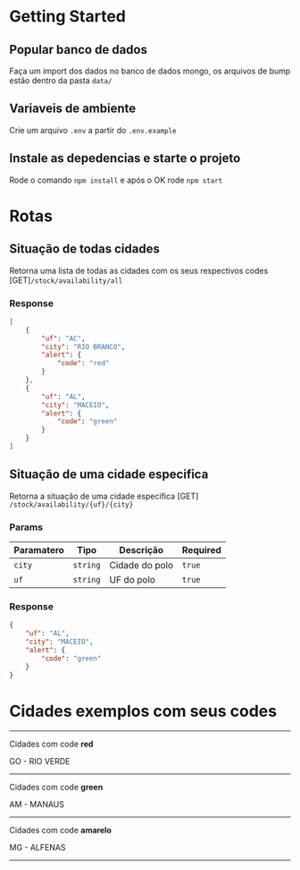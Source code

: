 # Getting Started

## Popular banco de dados
Faça um import dos dados no banco de dados mongo, os arquivos de bump estão dentro da pasta `data/`

## Variaveis de ambiente
Crie um arquivo `.env` a partir do `.env.example`

## Instale as depedencias e starte o projeto
Rode o comando `npm install` e após o OK rode `npm start`



# Rotas

## Situação de todas cidades
Retorna uma lista de todas as cidades com os seus respectivos codes
[GET]`/stock/availability/all`
### Response 
```json
[
    {
        "uf": "AC",
        "city": "RIO BRANCO",
        "alert": {
            "code": "red"
        }
    },
    {
        "uf": "AL",
        "city": "MACEIO",
        "alert": {
            "code": "green"
        }
    }
]
```

## Situação de uma cidade especifica
Retorna a situação de uma cidade especifica
[GET] `/stock/availability/{uf}/{city}`

### Params
| Paramatero | Tipo     | Descrição      | Required |
|------------|----------|----------------|----------|
| `city`     | `string` | Cidade do polo | `true`   |
| `uf`       | `string` | UF do polo     | `true`   |

### Response 

```json
{
    "uf": "AL",
    "city": "MACEIO",
    "alert": {
        "code": "green"
    }
}
```

# Cidades exemplos com seus codes

---

Cidades com code **red**

GO - RIO VERDE

---

Cidades com code **green**

AM - MANAUS

---
Cidades com code **amarelo**

MG - ALFENAS

---